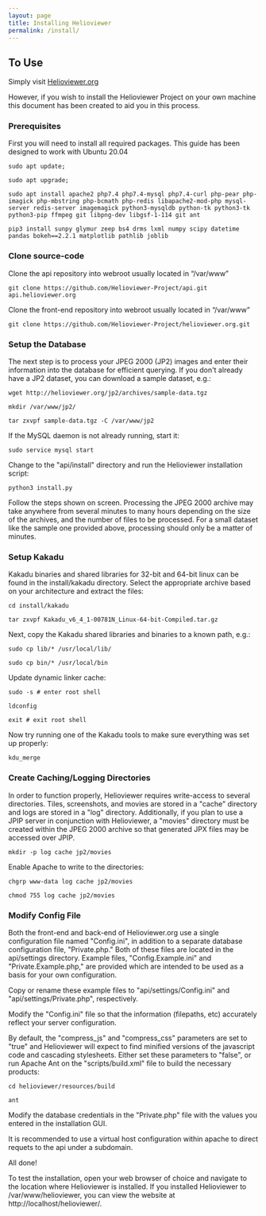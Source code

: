 ```yaml
---
layout: page
title: Installing Helioviewer
permalink: /install/
---
```


## To Use

Simply visit [Helioviewer.org](https://helioviewer.org)

However, if you wish to install the Helioviewer Project on your own machine this document has been created to aid you in this process.

### Prerequisites

First you will need to install all required packages.
This guide has been designed to work with Ubuntu 20.04

`sudo apt update;`  

`sudo apt upgrade;`  

`sudo apt install apache2 php7.4 php7.4-mysql php7.4-curl php-pear php-imagick php-mbstring php-bcmath php-redis libapache2-mod-php mysql-server redis-server imagemagick python3-mysqldb python-tk python3-tk python3-pip ffmpeg git libpng-dev libgsf-1-114 git ant`

`pip3 install sunpy glymur zeep bs4 drms lxml numpy scipy datetime pandas bokeh==2.2.1 matplotlib pathlib joblib`

### Clone source-code

Clone the api repository into webroot usually located in “/var/www”

`git clone https://github.com/Helioviewer-Project/api.git api.helioviewer.org`  

Clone the front-end repository into webroot usually located in “/var/www”  

`git clone https://github.com/Helioviewer-Project/helioviewer.org.git`  


### Setup the Database

The next step is to process your JPEG 2000 (JP2) images and enter their information into the database for efficient querying.
If you don't already have a JP2 dataset, you can download a sample dataset, e.g.:

`wget http://helioviewer.org/jp2/archives/sample-data.tgz`

`mkdir /var/www/jp2/`

`tar zxvpf sample-data.tgz -C /var/www/jp2`

If the MySQL daemon is not already running, start it:

`sudo service mysql start`

Change to the "api/install" directory and run the Helioviewer installation script:

`python3 install.py`  

Follow the steps shown on screen. Processing the JPEG 2000 archive may take anywhere from several minutes to many hours depending on the size of the archives, and the number of files to be processed. For a small dataset like the sample one provided above, processing should only be a matter of minutes. 

###  Setup Kakadu

Kakadu binaries and shared libraries for 32-bit and 64-bit linux can be found in the install/kakadu directory. Select the appropriate archive based on your architecture and extract the files:

`cd install/kakadu`

`tar zxvpf Kakadu_v6_4_1-00781N_Linux-64-bit-Compiled.tar.gz`  

Next, copy the Kakadu shared libraries and binaries to a known path, e.g.:

`sudo cp lib/* /usr/local/lib/`

`sudo cp bin/* /usr/local/bin`  

Update dynamic linker cache:

`sudo -s # enter root shell`

`ldconfig`

`exit # exit root shell`

Now try running one of the Kakadu tools to make sure everything was set up properly:

`kdu_merge`  

### Create Caching/Logging Directories

In order to function properly, Helioviewer requires write-access to several directories. Tiles, screenshots, and movies are stored in a "cache" directory and logs are stored in a "log" directory. Additionally, if you plan to use a JPIP server in conjunction with Helioviewer, a "movies" directory must be created within the JPEG 2000 archive so that generated JPX files may be accessed over JPIP.

`mkdir -p log cache jp2/movies`

Enable Apache to write to the directories:

`chgrp www-data log cache jp2/movies`

`chmod 755 log cache jp2/movies`

### Modify Config File

Both the front-end and back-end of Helioviewer.org use a single configuration file named "Config.ini", in addition to a separate database configuration file, "Private.php." Both of these files are located in the api/settings directory. Example files, "Config.Example.ini" and "Private.Example.php," are provided which are intended to be used as a basis for your own configuration.

Copy or rename these example files to "api/settings/Config.ini" and "api/settings/Private.php", respectively.

Modify the "Config.ini" file so that the information (filepaths, etc) accurately reflect your server configuration.

By default, the "compress_js" and "compress_css" parameters are set to "true" and Helioviewer will expect to find minified versions of the javascript code and cascading stylesheets. Either set these parameters to "false", or run Apache Ant on the "scripts/build.xml" file to build the necessary products:

`cd helioviewer/resources/build`

`ant`  

Modify the database credentials in the "Private.php" file with the values you entered in the installation GUI.

It is recommended to use a virtual host configuration within apache to direct requets to the api under a subdomain.

All done!


To test the installation, open your web browser of choice and navigate to the location where Helioviewer is installed. If you installed Helioviewer to /var/www/helioviewer, you can view the website at http://localhost/helioviewer/. 
